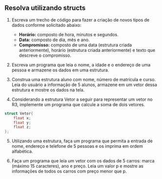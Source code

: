 ## **Resolva utilizando structs**

1. Escreva um trecho de código para fazer a criação de novos tipos de dados conforme solicitado abaixo:
   - **Horário:** composto de hora, minutos e segundos.
   - **Data:** composto de dia, mês e ano.
   - **Compromisso:** composto de uma data (estrutura criada anteriormente), horário (estrutura criada anteriormente) e texto que descreve o compromisso.

2. Escreva um programa que leia o nome, a idade e o endereço de uma pessoa e armazene os dados em uma estrutura.

3. Construa uma estrutura aluno com nome, número de matrícula e curso. Leia do usuário a informação de 5 alunos, armazene em um vetor dessa estrutura e mostre os dados na tela.

4. Considerando a estrutura Vetor a seguir para representar um vetor no R3, implemente um programa que calcule a soma de dois vetores.

```c
struct Vetor{
    float x;
    float y;
    float z;
};
```

5. Utilizando uma estrutura, faça um programa que permita a entrada de nome, endereço e telefone de 5 pessoas e os imprima em ordem alfabética.

6. Faça um programa que leia um vetor com os dados de 5 carros: marca (máximo 15 caracteres), ano e preço. Leia um valor p e mostre as informações de todos os carros com preço menor que p.